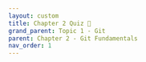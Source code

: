 ```yaml
---
layout: custom
title: Chapter 2 Quiz 📝
grand_parent: Topic 1 - Git
parent: Chapter 2 - Git Fundamentals
nav_order: 1
---
```


<div id="quiz">
    <link rel="stylesheet" href="https://cdnjs.cloudflare.com/ajax/libs/font-awesome/6.7.2/css/all.min.css">    
    <style>
        #quiz {
            font-family: "Segoe UI", roboto, "Helvetica Neue", arial, sans-serif;
            line-height: 1.6;
            max-width: 800px;
            margin: 0 auto;
            padding: 20px;
            color: black;
        }

        #quiz header {
            text-align: center;
            margin-bottom: 20px;
            padding-bottom: 10px;
            border-bottom: 2px solid #eee;
        }

        #quiz .chapter-name {
            font-size: 30px;
            font-weight: bold;
            text-align: left;
        }

        #quiz .container {
            background-color: #f9f9f9;
            border-radius: 8px;
            padding: 2px 20px;
            margin-bottom: 20px;
            border: 2px solid lightgray;
        }

        #quiz .quiz-info {
            justify-content: space-between;
            margin-bottom: 20px;
            font-weight: bold;
        }

        #quiz .btn {
            font-size: 16px;
            display: inline-block;
            background-color: #315EEB;
            color: white;
            padding: 10px 20px;
            text-decoration: none;
            border-radius: 5px;
            font-weight: bold;
            margin-right: 10px;
            border: none;
            cursor: pointer;
        }

        #quiz .btn:hover {
            background-color: #1046e9;
        }

        #quiz .return-link {
            color: #315EEB;
            text-decoration: none;
        }

        #quiz .return-link:hover {
            text-decoration: underline;
        }

        #quiz .actions {
            text-align: center;
            margin-top: 30px;
        }

        #quiz p + ul, h3 + ul {
            margin-top: -15px;
        }

        #quiz h2 {
            font-size: 20px;
        }

        #quiz #quiz-container {
            display: none;
        }

        #quiz .progress-container {
            width: 100%;
            background-color: #e4e4e4;
            border-radius: 10px;
            margin: 20px 0 40px;
        }

        #quiz .progress-bar {
            height: 10px;
            background-color: #7253ed;
            border-radius: 9px;
            transition: width 0.3s ease;
        }

        #quiz .question-container {
            margin-bottom: 20px;
        }

        #quiz .options {
            margin: 15px 0;
        }

        #quiz .option {
            margin: 10px 0;
            padding: 10px;
            border: 1px solid #ddd;
            border-radius: 5px;
            cursor: pointer;
        }

        #quiz .option:hover {
            background-color: #f5f5f5;
        }

        #quiz .option.disabled {
            cursor: not-allowed;
            opacity: 0.7;
        }

        #quiz .option.selected {
            background-color: #e0e0e0;
        }

        #quiz .quiz-btn, .return-btn {
            width: 160px;
            background-color: #315EEB;
            color: white;
            border: none;
            padding: 10px 15px;
            text-align: center;
            display: inline-block;
            font-size: 16px;
            margin: 10px 2px;
            cursor: pointer;
            border-radius: 5px;
        }

        #quiz .return-btn {
            background-color: white;
            color: #315EEB;
            box-shadow: inset 0 0 0 2px #315EEB;
        }

        #quiz .quiz-btn:hover {
            background-color: #1046e9;
        }

        #quiz .return-btn:hover {
            text-decoration: underline;
        }

        #quiz .feedback-correct {
            background-color: #e7f9eb;
            padding: 0 20px;
            border-radius: 5px;
            border: 1px solid #54b56b;
            margin: 25px 0;
        }

        #quiz .feedback-incorrect {
            background-color: #fff4f4;
            padding: 0 20px;
            border-radius: 5px;
            border: 1px solid #df7d87;
            margin: 25px 0;
        }

        #quiz .hidden {
            display: none;
        }

        #quiz .quiz-complete {
            text-align: center;
        }
        
        #quiz #areas-for-review {
            text-align: left;
            background-color: #fef7ed;
            border-radius: 8px;
            border: 1px solid #ebcfa8;
            margin-bottom: 20px;
        }
        
        #quiz .review-section h3 {
            margin-bottom: 5px;
        }

        #quiz .review-item {
            text-align: left;
            margin-bottom: 15px;
            padding: 15px;
            border-radius: 5px;
        }

        #quiz .review-item.correct-review {
            background-color: #e7f9eb;
            border: 1px solid #54b56b;
        }

        #quiz .review-item.incorrect-review {
            background-color: #fff4f4;
            border: 1px solid #df7d87;
        }

        #quiz .review-question {
            font-size: 18px;
            font-weight: bold;
            margin-bottom: 8px;
        }

        #quiz .user-answer {
            color: #333;
            margin-left: 25px;
        }

        #quiz .option-letter {
            font-weight: bold;
            margin-right: 8px;
        }
        
        #quiz .score-container {
            display: flex;
            align-items: center;
            justify-content: left;
            background-color: #f9f9f9;
            border-radius: 8px;
            padding: 10px 20px;
            margin: 20px 0;
            border: 2px solid lightgray;
        }

        #quiz .score-circle {
            width: 100px;
            height: 100px;
            border-radius: 50%;
            background-color: #315EEB;
            color: white;
            display: flex;
            flex-direction: column;
            align-items: center;
            justify-content: center;
            font-weight: bold;
            margin-right: 15px;
        }
        
        #quiz .score-display {
            display: flex;
            align-items: baseline;
            justify-content: center;
        }

        #quiz .score-numerator {
            font-size: 32px;
            font-weight: bold;
            line-height: 1;
        }

        #quiz .score-divider {
            font-size: 24px;
            margin: 0 2px;
            line-height: 1;
        }

        #quiz .score-denominator {
            font-size: 20px;
            line-height: 1;
        }

        #quiz .completion-message {
            text-align: left;
            margin-left: 20px;
            <!-- flex-grow: 1; -->
            <!-- justify-content: left; -->
        }
    </style>

    <div id="intro-page">
        <header>
            <div class="chapter-name">Chapter 2 - Git Fundamentals</div>
        </header>
        
        <div class="container">
            <p>This quiz covers the key concepts from Chapter 2 - Git Fundamentals.</p>
            <p>You'll be tested on:</p>
            <ul>
                <li>How repositories organize and store your project's files and history</li>
                <li>How changes flow through each stage using commands</li>
                <li>Supporting isolated development and safe collaboration</li>
            </ul>
        </div>

        <div class="quiz-info">
            <div>Number of questions: 7</div>
            <div>Estimated time: 5-7 minutes</div>
        </div>
        
        <div class="container">
            <h3>Instructions</h3>
            <ul>
                <li>Select the best answer for each multiple-choice question</li>
                <li>You'll receive immediate feedback after answering</li>
                <li>At the end, you'll see a summary of your results</li>
            </ul>
        </div>
        
        <div class="actions">
            <button id="start-quiz-btn" class="btn">Start Quiz</button>
            <a href="../index" class="return-link">Return to Chapter</a>
        </div>
    </div>
    
    <div id="quiz-container">
        <h3 style="font-weight: normal;" id="question-counter">Question 1 of 7</h3>
        <div class="progress-container">
            <div id="progress-bar" class="progress-bar"></div>
        </div>
        
        <div id="question-container" class="question-container"></div>
        
        <div id="options-container" class="options"></div>
        
        <button id="submit-btn" class="quiz-btn hidden">Submit Answer</button>
        
        <div id="feedback-container"></div>
        
        <button id="next-btn" class="quiz-btn hidden">Next Question</button>
    </div>
    
    <div id="quiz-complete" class="quiz-complete hidden">
        <div class="chapter-name">Quiz Completed!</div>
        
        <div class="score-container">
            <div class="score-circle">
                <div class="score-display">
                    <span class="score-numerator" id="score">0</span>
                    <span class="score-divider">/</span>
                    <span class="score-denominator" id="total-questions">7</span>
                </div>
                <div style="font-weight: normal;">correct</div>
            </div>
            <div class="completion-message">
                <h2 style="font-size: 24px; margin-top: 5px"></h2>
                <p></p>
            </div>
        </div>
                
        <h3 style="text-align: left; margin-top: 25px; margin-bottom: 5px;">Areas for Review</h3>
        <div id="areas-for-review">
            <ul style="margin-top: 10px; margin-left: 20px" id="review-list"></ul>
        </div>
        
        <div class="review-section">
            <h3 style="text-align: left;">Question Review</h3>
            <div id="question-review"></div>
        </div>
        
        <div>
            <button id="return-chapter" class="return-btn" onclick="window.location.href='../index'">Return to Chapter</button>
            <button id="next-chapter" class="quiz-btn" onclick="window.location.href='../../chapter-3-Intermediate-Concepts/index'">Next Chapter</button>
        </div>
    </div>

    <script type='module'>
        import { auth, db } from '../../../../../assets/js/firebase.js';
        import { ref, update } from "https://www.gstatic.com/firebasejs/11.6.0/firebase-database.js";
        import { onAuthStateChanged } from "https://www.gstatic.com/firebasejs/11.6.0/firebase-auth.js";

        const quizData = [
            {
                question: "What is a repository in Git?",
                options: [
                    "A tool that automatically writes code for you",
                    "A digital library where all project files and their history are stored",
                    "A place where completed projects are archived permanently",
                    "A remote server that only stores backups of projects"
                ],
                correctAnswer: 1,
                explanation: "A repository acts as a central hub for your project files."
            },
            {
                question: "In GitHub, what can you do with repositories?",
                options: [
                    "You can only store up to three repositories at a time",
                    "You can create unlimited repositories and control their structure and access",
                    "You cannot edit repositories after creating them",
                    "You must pay to create private repositories"
                ],
                correctAnswer: 1,
                explanation: "GitHub lets you create and manage as many repos as you like."
            },
            {
                question: "What is the working directory in Git?",
                options: [
                    "A storage location for all previous commits",
                    "A temporary folder Git uses to sync files with the cloud",
                    "The place where you actively make changes to project files",
                    "A location where Git backups your old project versions"
                ],
                correctAnswer: 2,
                explanation: "The working directory is where you make changes to files before staging them."
            },
            {
                question: "What Git command is used to show the status of your files?",
                options: [
                    "git add",
                    "git checkout",
                    "git status",
                    "git log"
                ],
                correctAnswer: 2,
                explanation: "git status shows what’s changed, what’s staged, and what’s untracked."
            },
            {
                question: "What is the purpose of the staging area?",
                options: [
                    "To permanently save changes to your repository",
                    "To temporarily store changes that are ready to be committed",
                    "To switch between different branches",
                    "To download updates from the remote repository"
                ],
                correctAnswer: 1,
                explanation: "The staging area holds changes that are about to be committed."
            },
            {
                question: "Which Git command is used to add changes from the working directory to the staging area?",
                options: [
                    "git commit",
                    "git status",
                    "git checkout",
                    "git add"
                ],
                correctAnswer: 3,
                explanation: "git add moves changes to the staging area."
            },
            {
                question: "What does the command git push do?",
                options: [
                    "It commits local changes to the working directory",
                    "It uploads your local commits to a remote repository like GitHub",
                    "It reverts your project back to the last saved version",
                    "It deletes unnecessary files from the repository"
                ],
                correctAnswer: 1,
                explanation: "git push moves commits to a remote server."
            },
            {
                question: "What is a branch in Git?",
                options: [
                    "A backup of the entire project stored separately",
                    "A tool that encrypts your project files for security",
                    "An independent line of development separate from the main codebase",
                    "A folder where completed features are archived"
                ],
                correctAnswer: 2,
                explanation: "A branch isolates your changes from the main project."
            },
            {
                question: "What is one major benefit of using branches?",
                options: [
                    "You can lock files to prevent other developers from accessing them.",
                    "You can experiment with new features without affecting the main codebase.",
                    "You can automatically merge all changes without reviewing them.",
                    "You can permanently delete old commits without risk."
                ],
                correctAnswer: 1,
                explanation: "Branches isolate new work safely."
            },
            {
                question: "What command would you use to create a new branch in Git?",
                options: [
                    "git checkout",
                    "git merge",
                    "git branch <branch-name>",
                    "git push"
                ],
                correctAnswer: 2,
                explanation: "git branch creates a new branch for you to work on."
            }
        ];

        let currentQuestion = 0;
        let score = 0;
        let userAnswers = [];
        let selectedOption = null;
        let answerSubmitted = false;

        const introPage = document.getElementById('intro-page');
        const startQuizBtn = document.getElementById('start-quiz-btn');
        const questionContainer = document.getElementById('question-container');
        const optionsContainer = document.getElementById('options-container');
        const submitBtn = document.getElementById('submit-btn');
        const nextBtn = document.getElementById('next-btn');
        const feedbackContainer = document.getElementById('feedback-container');
        const questionCounter = document.getElementById('question-counter');
        const progressBar = document.getElementById('progress-bar');
        const quizContainer = document.getElementById('quiz-container');
        const quizComplete = document.getElementById('quiz-complete');
        const scoreDisplay = document.getElementById('score');
        const totalQuestionsDisplay = document.getElementById('total-questions');
        const reviewList = document.getElementById('review-list');
        const questionReview = document.getElementById('question-review');
        const returnChapterBtn = document.getElementById('return-chapter');
        const nextChapterBtn = document.getElementById('next-chapter');
        const quizInfo = document.querySelector('.quiz-info');
        
        quizInfo.innerHTML = `
            <div>Number of questions: ${quizData.length}</div>
            <div>Estimated time: ${Math.round(quizData.length * 0.75)}-${Math.ceil(quizData.length * 1.25)} minutes</div>
        `;

        startQuizBtn.addEventListener('click', () => {
            introPage.style.display = 'none';
            quizContainer.style.display = 'block';
            initQuiz();
        });

        function initQuiz() {
            showQuestion();
            totalQuestionsDisplay.textContent = quizData.length;
        }

        function showQuestion() {
            answerSubmitted = false;
            const question = quizData[currentQuestion];
            questionContainer.innerHTML = `<h3>${question.question}</h3>`;
            
            optionsContainer.innerHTML = '';
            const optionLetters = ['A', 'B', 'C', 'D'];
            question.options.forEach((option, index) => {
                const optionElement = document.createElement('div');
                optionElement.className = 'option';
                optionElement.innerHTML = `<span class="option-letter">${optionLetters[index]}.</span> ${option}`;
                optionElement.dataset.index = index;
                optionElement.addEventListener('click', selectOption);
                optionsContainer.appendChild(optionElement);
            });
            
            questionCounter.textContent = `Question ${currentQuestion + 1} of ${quizData.length}`;
            progressBar.style.width = `${(currentQuestion / quizData.length) * 100}%`;
            
            submitBtn.classList.add('hidden');
            nextBtn.classList.add('hidden');
            feedbackContainer.innerHTML = '';
            
            if (currentQuestion === quizData.length - 1) {
                nextBtn.textContent = 'See Results';
            } else {
                nextBtn.textContent = 'Next Question';
            }
        }

        function selectOption(e) {
            if (answerSubmitted) return;
            
            document.querySelectorAll('.option').forEach(option => {
                option.classList.remove('selected');
            });
            
            e.target.classList.add('selected');
            selectedOption = e.target.dataset.index;
            
            submitBtn.classList.remove('hidden');
        }

        submitBtn.addEventListener('click', () => {
            if (selectedOption === null) return;
            
            answerSubmitted = true;
            
            document.querySelectorAll('.option').forEach(option => {
                option.classList.add('disabled');
            });
            
            const question = quizData[currentQuestion];
            const selectedIndex = parseInt(selectedOption);
            const isCorrect = selectedIndex === question.correctAnswer;
            
            userAnswers.push({
                question: question.question,
                userAnswer: question.options[selectedIndex],
                correctAnswer: question.options[question.correctAnswer],
                explanation: question.explanation,
                isCorrect: isCorrect
            });
            
            if (isCorrect) {
                score++;
                showCorrectFeedback();
            } else {
                showIncorrectFeedback();
            }
            progressBar.style.width = `${((currentQuestion + 1) / quizData.length) * 100}%`;

            submitBtn.classList.add('hidden');
            nextBtn.classList.remove('hidden');
        });

        function showCorrectFeedback() {
            const question = quizData[currentQuestion];
            feedbackContainer.innerHTML = `
                <div class="feedback-correct">
                    <p style="color: green; font-size: 18px"><strong><i class="fa-solid fa-circle-check"></i> Correct!</strong></p>
                    <p><strong>You selected:</strong> ${question.options[question.correctAnswer]}</p>
                    <p style="margin-left: 20px">${question.explanation}</p>
                </div>
            `;
        }

        function showIncorrectFeedback() {
            const question = quizData[currentQuestion];
            feedbackContainer.innerHTML = `
                <div class="feedback-incorrect">
                    <p style="color: red; font-size: 18px"><strong><i class="fa-solid fa-circle-xmark"></i> Incorrect</strong></p>
                    <p><strong>You selected:</strong> ${question.options[selectedOption]}</p>
                    <p style="margin-left: 20px">${question.explanation}</p>
                    <p><strong style="color: green">Correct answer:</strong> ${question.options[question.correctAnswer]}</p>
                    <p style="margin-left: 20px">${question.explanation}</p>
                </div>
            `;
        }

        nextBtn.addEventListener('click', () => {
            currentQuestion++;
            
            if (currentQuestion < quizData.length) {
                showQuestion();
                selectedOption = null;
            } else {
                completeQuiz();
            }
        });

        function completeQuiz() {
            quizContainer.style.display = 'none';
            quizComplete.classList.remove('hidden');
            
            scoreDisplay.textContent = score;
            
            const percentage = (score / quizData.length) * 100;
            const quizName = "Introduction to Version Control";
            
            const completionMessage = document.querySelector('.completion-message h2');
            const completionSubtext = document.querySelector('.completion-message p');
            
            if (percentage >= 75) {
                completionMessage.textContent = 'Good job!';
                completionSubtext.innerHTML = `You've completed the ${quizName} quiz`;
            } else {
                completionMessage.textContent = 'Good effort';
                completionSubtext.innerHTML = `
                    <div style="margin-bottom: 8px; color: #666;">Score at least 75% to pass the quiz</div>
                    <a href="../index" class="return-link">Review this chapter</a>
                `;
                
                const reviewLink = completionSubtext.querySelector('.return-link');
                reviewLink.addEventListener('click', () => {
                    alert('Returning to chapter for review...');
                });
            }
            
            const incorrectQuestions = userAnswers.filter(answer => !answer.isCorrect);
            if (incorrectQuestions.length > 0) {
                reviewList.innerHTML = incorrectQuestions.map(q => 
                    `<li>${q.question}</li>`
                ).join('');
            } else {
                reviewList.innerHTML = "<li>No areas need review</li>";
            }
            
            questionReview.innerHTML = userAnswers.map((answer, index) => {
                return `
                    <div class="review-item ${answer.isCorrect ? 'correct-review' : 'incorrect-review'}">
                        <div class="review-question">
                            <i class="${answer.isCorrect ? 'fa-solid fa-circle-check' : 'fa-solid fa-circle-xmark'}" style="color: ${answer.isCorrect ? 'green' : 'red'}"></i>
                                Question ${index + 1}: ${answer.question}
                        </div>
                        <div class="user-answer ${answer.isCorrect ? 'correct' : 'incorrect'}">
                            Your answer: ${answer.userAnswer} ${answer.isCorrect ? '' : ''}
                        </div>
                        ${!answer.isCorrect ? `
                            <div style="color: #00ab41; margin-left: 25px">
                                Correct answer: ${answer.correctAnswer}
                            </div>
                        ` : ''}
                    </div>
                `;
            }).join('');

            onAuthStateChanged(auth, (user) => {
                if (user) {
                    const quizRef = ref(db, "users/" + user.uid + "/" + "Git_Fundamentals");

                    let status = "Failed";
                    let passed = false;
                    if (percentage >= 75) {
                        status = "Passed";
                        passed = true;
                    }

                    const today = new Date();
                    const formatted = `${today.getMonth() + 1}/${today.getDate()}/${today.getFullYear()}`;

                    const outcome = score + "/" + quizData.length;

                    update(quizRef, {
                        score: outcome,
                        date: formatted,
                        passed: passed,
                        status: status
                    })
                }
            });
        }
    </script>
</div>